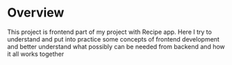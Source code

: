 # Overview

This project is frontend part of my project with Recipe app. Here I try to understand and put into practice some concepts of frontend development and better understand what possibly can be needed from backend and how it all works together